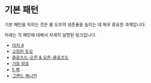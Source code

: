 # 기본 패턴

기본 패턴을 익히는 것은 롤 오프의 생존율을 높이는 데 매우 중요한 과제입니다.

아래는 각 패턴에 대해서 자세히 설명된 링크입니다.

* [이지 4](./easy-4.md)
* [고립된 듀오](./isolated-duo.md)
* [클로즈드-오픈 & 오픈-클로즈드](./closed-open-open-closed.md)
* [기둥 참호](./pillar-trench.md)
* [5 벽](./5-waller.md)
* [그랜드 캐니언](./grand-canyon.md)
